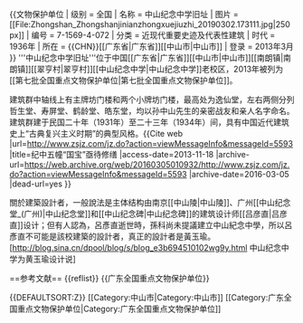 {{文物保护单位
| 级别 = 全国
| 名称 = 中山纪念中学旧址
| 图片 = [[File:Zhongshan_Zhongshanjinianzhongxuejiuzhi_20190302.173111.jpg|250px]]
| 编号 = 7-1569-4-072
| 分类 = 近现代重要史迹及代表性建筑
| 时代 = 1936年
| 所在 =  {{CHN}}[[广东省|广东省]][[中山市|中山市]]
| 登录 = 2013年3月
}}
'''中山纪念中学旧址'''位于中国[[广东省|广东省]][[中山市|中山市]][[南朗镇|南朗镇]][[翠亨村|翠亨村]][[中山纪念中学|中山纪念中学]]老校区，2013年被列为[[第七批全国重点文物保护单位|第七批全国重点文物保护单位]]。

建筑群中轴线上有主牌坊门楼和两个小牌坊门楼，最高处为逸仙堂，左右两侧分列哲生堂、寿屏堂、鹤龄堂、皓东堂，均以孙中山先生的亲密战友和亲人名字命名。建筑群建于民国二十年（1931年）至二十三年（1934年）间，具有中国近代建筑史上“古典复兴主义时期”的典型风格。<ref>{{Cite web |url=http://www.zsjz.com/jz.do?action=viewMessageInfo&messageId=5593 |title=纪中五幢“国宝”亟待修缮 |access-date=2013-11-18 |archive-url=https://web.archive.org/web/20160305010932/http://www.zsjz.com/jz.do?action=viewMessageInfo&messageId=5593 |archive-date=2016-03-05 |dead-url=yes }}</ref>

關於建築設計者，一般說法是主体结构由南京[[中山陵|中山陵]]、广州[[中山纪念堂_(广州)|中山纪念堂]]和[[中山纪念碑|中山纪念碑]]的建筑设计师[[吕彦直|吕彦直]]设计；但有人認為，呂彥直逝世時，孫科尚未提議建立中山紀念中學，所以呂彥直不可能是該校建築的設計者，真正的設計者是黃玉瑜。<ref>[http://blog.sina.cn/dpool/blog/s/blog_e3b694510102wg9y.html 中山纪念中学为黄玉瑜设计说]</ref>

==参考文献==
{{reflist}}
{{广东全国重点文物保护单位}}

{{DEFAULTSORT:Z}}
[[Category:中山市|Category:中山市]]
[[Category:广东全国重点文物保护单位|Category:广东全国重点文物保护单位]]